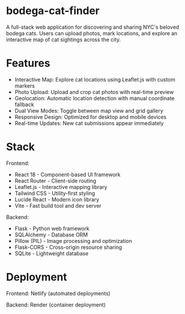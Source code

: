 # bodega-cat-finder
A full-stack web application for discovering and sharing NYC's beloved bodega cats. Users can upload photos, mark locations, and explore an interactive map of cat sightings across the city.

# Features
- Interactive Map: Explore cat locations using Leaflet.js with custom markers
- Photo Upload: Upload and crop cat photos with real-time preview
- Geolocation: Automatic location detection with manual coordinate fallback
- Dual View Modes: Toggle between map view and grid gallery
- Responsive Design: Optimized for desktop and mobile devices
- Real-time Updates: New cat submissions appear immediately

# Stack
Frontend:
- React 18 - Component-based UI framework
- React Router - Client-side routing
- Leaflet.js - Interactive mapping library
- Tailwind CSS - Utility-first styling
- Lucide React - Modern icon library
- Vite - Fast build tool and dev server

Backend:
- Flask - Python web framework
- SQLAlchemy - Database ORM
- Pillow (PIL) - Image processing and optimization
- Flask-CORS - Cross-origin resource sharing
- SQLite - Lightweight database

# Deployment
Frontend: Netlify (automated deployments) 

Backend: Render (container deployment)
